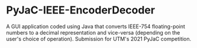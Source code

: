 # PyJaC-IEEE-EncoderDecoder
A GUI application coded using Java that converts IEEE-754 floating-point numbers to a decimal representation and vice-versa (depending on the user's choice of operation). Submission for UTM's 2021 PyJaC competition.
